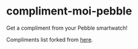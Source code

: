 # compliment-moi-pebble
Get a compliment from your Pebble smartwatch!

Compliments list forked from [here](https://gist.github.com/bmatheny/59cd6b745f464bd5599e0d9ab924903c).
